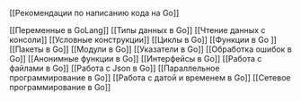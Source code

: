 [[Рекомендации по написанию кода на Go]]

[[Переменные  в GoLang]]
[[Типы данных в Go]]
[[Чтение данных с консоли]]
[[Условные конструкции]]
[[Циклы в Go]]
[[Функции в Go ]]
[[Пакеты в Go]]
[[Модули в Go]]
[[Указатели в Go]]
[[Обработка ошибок в Go]]
[[Анонимные функции в Go]]
[[Интерфейсы в Go]]
[[Работа с файлами в Go]]
[[Работа с Json в Go]]
[[Параллельное программирование в Go]]
[[Работа с датой и временем в Go]]
[[Сетевое программирование в Go]]


















